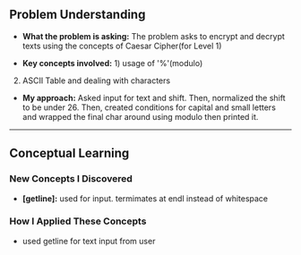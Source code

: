 ## Problem Understanding
- **What the problem is asking:** The problem asks to encrypt and decrypt texts using the concepts of Caesar Cipher(for Level 1)

- **Key concepts involved:** 1) usage of '%'(modulo)
2) ASCII Table and dealing with characters

- **My approach:** Asked input for text and shift. Then, normalized the shift to be under 26. Then, created conditions for capital and small letters and wrapped the final char around using modulo then printed it.

---

##  Conceptual Learning

### **New Concepts I Discovered**
- **[getline]:** used for input. termimates at endl instead of whitespace

### **How I Applied These Concepts**
- used getline for text input from user
